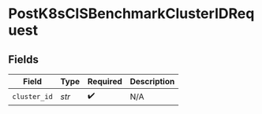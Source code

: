 # PostK8sCISBenchmarkClusterIDRequest


## Fields

| Field              | Type               | Required           | Description        |
| ------------------ | ------------------ | ------------------ | ------------------ |
| `cluster_id`       | *str*              | :heavy_check_mark: | N/A                |